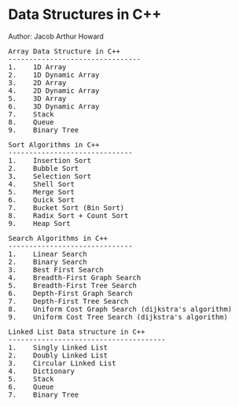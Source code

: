 # Data Structures in C++
Author: Jacob Arthur Howard


<pre>Array Data Structure in C++
--------------------------------
1.    1D Array
2.    1D Dynamic Array
3.    2D Array
4.    2D Dynamic Array
5.    3D Array
6.    3D Dynamic Array
7.    Stack
8.    Queue
9.    Binary Tree
</pre>


<pre>Sort Algorithms in C++
------------------------------
1.    Insertion Sort
2.    Bubble Sort
3.    Selection Sort
4.    Shell Sort
5.    Merge Sort
6.    Quick Sort
7.    Bucket Sort (Bin Sort)
8.    Radix Sort + Count Sort
9.    Heap Sort
</pre>


<pre>Search Algorithms in C++
------------------------------
1.    Linear Search
2.    Binary Search
3.    Best First Search
4.    Breadth-First Graph Search
5.    Breadth-First Tree Search
6.    Depth-First Graph Search
7.    Depth-First Tree Search
8.    Uniform Cost Graph Search (dijkstra's algorithm)
9.    Uniform Cost Tree Search (dijkstra's algorithm)
</pre>


<pre>Linked List Data structure in C++
--------------------------------------
1.    Singly Linked List
2.    Doubly Linked List
3.    Circular Linked List
4.    Dictionary
5.    Stack
6.    Queue
7.    Binary Tree
</pre>

